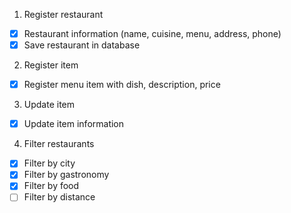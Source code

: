 1. Register restaurant

- [x] Restaurant information (name, cuisine, menu, address, phone)
- [x] Save restaurant in database

2. Register item

- [x] Register menu item with dish, description, price

3. Update item

- [x] Update item information

4. Filter restaurants

- [x] Filter by city
- [x] Filter by gastronomy
- [x] Filter by food
- [ ] Filter by distance